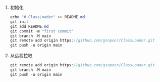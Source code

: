 1. 初始化

   ```java
   echo "# ClassLoader" >> README.md
   git init
   git add README.md
   git commit -m "first commit"
   git branch -M main
   git remote add origin https://github.com/gsnpoor/ClassLoader.git
   git push -u origin main
   ```

   

2. 从远程拉取

   ```java
   git remote add origin https://github.com/gsnpoor/ClassLoader.git
   git branch -M main
   git push -u origin main
   ```

   